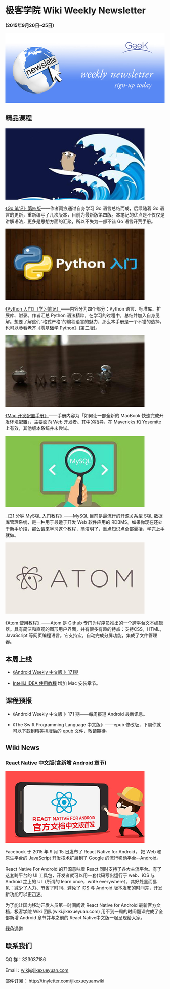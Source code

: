 # 极客学院 Wiki Weekly Newsletter  
 
**(2015年9月20日~25日）**

![newsletterlogo](images/newsletter-banner.jpg) 

## 精品课程

![](images/go1.jpg)

[《Go 笔记》第四版](http://wiki.jikexueyuan.com/project/the-go-study-notes-fourth-edition/)——作者雨痕通过自身学习 Go 语言总结而成，后续随着 Go 语言的更新，重新编写了几次版本，目前为最新版第四版。本笔记的优点是不仅仅是讲解语法，更多是思想方面的汇聚，所以不失为一部不错 Go 语言开荒手册。

![](images/python1.jpg)

[《Python 入门》（学习笔记）](http://wiki.jikexueyuan.com/project/the-python-study-notes-second-edition/)——内容分为四个部分：Python 语言、标准库、扩展库、附录。作者汇总 Python 语法精粹，在学习的过程中，总结并加入自身见解。想要了解这们“格式严格”的编程语言的魅力，那么本手册是一个不错的选择。也可以参看老齐[《零基础学 Python》(第二版)](http://wiki.jikexueyuan.com/project/start-learning-python/)。

![](images/mac.jpg)

[《Mac 开发配置手册》](http://wiki.jikexueyuan.com/project/mac-dev-setup/)——手册内容为「如何让一部全新的 MacBook 快速完成开发环境配置」，主要面向 Web 开发者。其中的指导，在 Mavericks 和 Yosemite 上有效，其他版本系统并未尝试。

![](images/mysql1.jpg)

[《21 分钟 MySQL 入门教程》](http://wiki.jikexueyuan.com/project/mysql/)——MySQL 目前是最流行的开源关系型 SQL 数据库管理系统，是一种用于最适于开发 Web 软件应用的 RDBMS。如果你现在还处于新手阶段，那么请来学习这个教程，简洁明了，重点知识点全部囊括，学完上手就做。

![](images/atom.jpg)

[《Atom 使用教程》](http://wiki.jikexueyuan.com/project/atom/)——Atom 是 Github 专门为程序员推出的一个跨平台文本编辑器。具有简洁和直观的图形用户界面，并有很多有趣的特点：支持CSS，HTML，JavaScript 等网页编程语言。它支持宏，自动完成分屏功能，集成了文件管理器。

## 本周上线

- [《Android Weekly 中文版 》171期](http://wiki.jikexueyuan.com/project/android-weekly/issue-170/index.html)

- [IntelliJ IDEA 使用教程](http://wiki.jikexueyuan.com/project/IntelliJ-IDEA-Tutorial/) 增加 Mac 安装章节。

## 课程预报

- 《Android Weekly 中文版 》171 期——每周报道 Android 最新讯息。

- 《The Swift Programming Language 中文版》——epub 修改版，下周你就可以下载到精美排版后的 epub 文件，敬请期待。

## Wiki News

### React Native 中文版(含新增 Android 章节)

![](images/react-native1.jpg)

Facebook 于 2015 年 9 月 15 日发布了 React Native for Android， 把 Web 和原生平台的 JavaScript 开发技术扩展到了 Google 的流行移动平台--Android。

React Native For Android 的开源意味着 React 同时支持了各大主流平台。有了这套跨平台的 UI 工具包，开发者就可以用一套代码写出运行于 web、iOS 与 Android 之上的 UI（所谓的 learn once，write everywhere），其好处显而易见：减少了人力、节省了时间、避免了 iOS 与 Android 版本发布的时间差，开发新功能可以更迅速。

为了能让国内移动开发人员第一时间阅读 React Native for Android 最新官方文档，极客学院 Wiki 团队(wiki.jikexueyuan.com) 用不到一周的时间翻译完成了全部新增 Android 章节并与之前的 React Native中文版一起呈现给大家。

[绿色通道](http://wiki.jikexueyuan.com/project/react-native/)

## 联系我们

QQ 群：323037186

Email：wiki@jikexueyuan.com

邮件订阅： <http://tinyletter.com/jikexueyuanwiki>